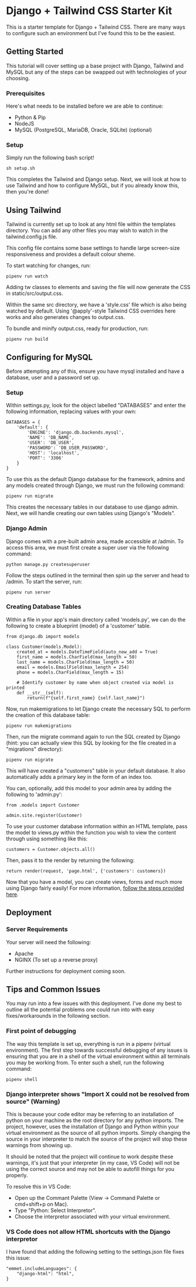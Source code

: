 # Django + Tailwind CSS Starter Kit

This is a starter template for Django + Tailwind CSS. There are many ways to configure such an environment but I've found this to be the easiest.

## Getting Started

This tutorial will cover setting up a base project with Django, Tailwind and MySQL but any of the steps can be swapped out with technologies of your choosing.

### Prerequisites

Here's what needs to be installed before we are able to continue:

-   Python & Pip
-   NodeJS
-   MySQL (PostgreSQL, MariaDB, Oracle, SQLite) (optional)

### Setup

Simply run the following bash script!

```
sh setup.sh
```

This completes the Tailwind and Django setup. Next, we will look at how to use Tailwind and how to configure MySQL, but if you already know this, then you're done!

## Using Tailwind

Tailwind is currently set up to look at any html file within the templates directory. You can add any other files you may wish to watch in the tailwind.config.js file.

This config file contains some base settings to handle large screen-size responsiveness and provides a default colour sheme.

To start watching for changes, run:

```
pipenv run watch
```

Adding tw classes to elements and saving the file will now generate the CSS in static/src/output.css.

Within the same src directory, we have a 'style.css' file which is also being watched by default. Using '@apply'-style Tailwind CSS overrides here works and also generates changes to output.css.

To bundle and minify output.css, ready for production, run:

```
pipenv run build
```

## Configuring for MySQL

Before attempting any of this, ensure you have mysql installed and have a database, user and a password set up.

### Setup

Within settings.py, look for the object labelled "DATABASES" and enter the following information, replacing values with your own:

```
DATABASES = {
    'default': {
        'ENGINE': 'django.db.backends.mysql',
        'NAME': 'DB_NAME',
        'USER': 'DB_USER',
        'PASSWORD': 'DB_USER_PASSWORD',
        'HOST': 'localhost',
        'PORT': '3306'
    }
}
```

To use this as the default Django database for the framework, admins and any models created through Django, we must run the following command:

```
pipenv run migrate
```

This creates the necessary tables in our database to use django admin. Next, we will handle creating our own tables using Django's "Models".

### Django Admin

Django comes with a pre-built admin area, made accessible at /admin. To access this area, we must first create a super user via the following command:

```
python manage.py createsuperuser
```

Follow the steps outlined in the terminal then spin up the server and head to /admin. To start the server, run:

```
pipenv run server
```

### Creating Database Tables

Within a file in your app's main directory called 'models.py', we can do the following to create a blueprint (model) of a 'customer' table.

```
from django.db import models

class Customer(models.Model):
    created_at = models.DateTimeField(auto_now_add = True)
    first_name = models.CharField(max_length = 50)
    last_name = models.CharField(max_length = 50)
    email = models.EmailField(max_length = 254)
    phone = models.CharField(max_length = 15)

    # Identify customer by name when object created via model is printed
    def __str__(self):
        return(f"{self.first_name} {self.last_name}")
```

Now, run makemigrations to let Django create the necessary SQL to perform the creation of this database table:

```
pipenv run makemigrations
```

Then, run the migrate command again to run the SQL created by Django (hint: you can actually view this SQL by looking for the file created in a "migrations" directory):

```
pipenv run migrate
```

This will have created a "customers" table in your default database. It also automatically adds a primary key in the form of an index too.

You can, optionally, add this model to your admin area by adding the following to 'admin.py':

```
from .models import Customer

admin.site.register(Customer)
```

To use your customer database information within an HTML template, pass the model to views.py within the function you wish to view the content through using something like this:

```
customers = Customer.objects.all()
```

Then, pass it to the render by returning the following:

```
return render(request, 'page.html', {'customers': customers})
```

Now that you have a model, you can create views, forms and much more using Django fairly easily! For more information, [follow the steps provided here](https://docs.djangoproject.com/en/4.2/topics/forms/modelforms/).

## Deployment

### Server Requirements

Your server will need the following:

-   Apache
-   NGINX (To set up a reverse proxy)

Further instructions for deployment coming soon.

## Tips and Common Issues

You may run into a few issues with this deployment. I've done my best to outline all the potential problems one could run into with easy fixes/workarounds in the following section.

### First point of debugging

The way this template is set up, everything is run in a pipenv (virtual environment). The first step towards successful debugging of any issues is ensuring that you are in a shell of the virtual environment within all terminals you may be working from. To enter such a shell, run the following command:

```
pipenv shell
```

### Django interpreter shows "Import X could not be resolved from source" (Warning)

This is because your code editor may be referring to an installation of python on your machine as the root directory for any python imports. The project, however, uses the installation of Django and Python within your virtual environment as the source of all python imports. Simply changing the source in your interpreter to match the source of the project will stop these warnings from showing up.

It should be noted that the project will continue to work despite these warnings, it's just that your interpreter (in my case, VS Code) will not be using the correct source and may not be able to autofill things for you properly.

To resolve this in VS Code:

-   Open up the Commant Palette (View -> Command Palette or cmd+shift+p on Mac).
-   Type "Python: Select Interpretor".
-   Choose the interpretor associated with your virtual environment.

### VS Code does not allow HTML shortcuts with the Django interpretor

I have found that adding the following setting to the settings.json file fixes this issue:

```
"emmet.includeLanguages": {
    "django-html": "html",
}
```
